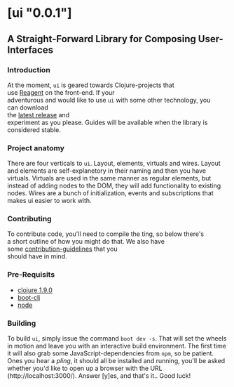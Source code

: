 # [ui "0.0.1"] 

## A Straight-Forward Library for Composing User-Interfaces


### Introduction

At the moment, `ui` is geared towards Clojure-projects that  
use [Reagent](//reagent-project.github.io/) on the front-end. If your  
adventurous and would like to use `ui` with some other technology, you  
can download  
the [latest release](//github.com/bdo-labs/ui/releases/latest/) and  
experiment as you please. Guides will be available when the library is  
considered stable.  


### Project anatomy

There are four verticals to `ui`. Layout, elements, virtuals and
wires. Layout and elements are self-explanetory in their naming and
then you have virtuals. Virtuals are used in the same manner as
regular elements, but instead of adding nodes to the DOM, they will
add functionality to existing nodes. Wires are a bunch of
initialization, events and subscriptions that makes ui easier to work
with.


### Contributing

To contribute code, you'll need to compile the ting, so below there's  
a short outline of how you might do that. We also have  
some [contribution-guidelines](./.github/CONTRIBUTING.md) that you  
should have in mind.  


### Pre-Requisits

- [clojure 1.9.0](https://clojure.org/community/downloads#_stable_release_1_9_0_dec_8_2017)
- [boot-clj](http://boot-clj.com/)
- [node](https://nodejs.org/en/download/current/)


### Building

To build `ui`, simply issue the command `boot dev -s`. That will set
the wheels in motion and leave you with an interactive build
environment. The first time it will also grab some
JavaScript-dependencies from `npm`, so be patient.  Ones you hear a
*pling*, it should all be installed and running, you'll be asked
whether you'd like to open up a browser with the URL
(http://localhost:3000/). Answer [y]es, and that's it.. Good luck!
